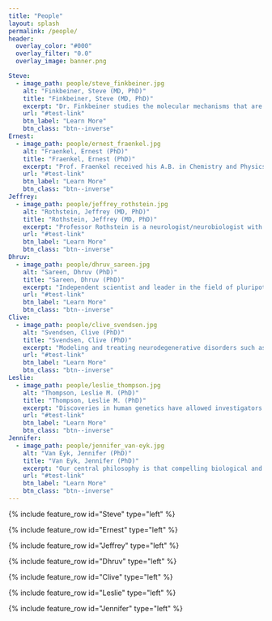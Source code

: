 ```yaml
---
title: "People"
layout: splash
permalink: /people/
header:
  overlay_color: "#000"
  overlay_filter: "0.0"
  overlay_image: banner.png

Steve:
  - image_path: people/steve_finkbeiner.jpg
    alt: "Finkbeiner, Steve (MD, PhD)"
    title: "Finkbeiner, Steve (MD, PhD)"
    excerpt: "Dr. Finkbeiner studies the molecular mechanisms that are responsible for learning, memory and neurodegeneration. A better understanding of the mechanisms that control memory formation in neurons will yield crucial insights into the development and progression of neurodegenerative diseases    - and the memory disorders that often characterize them."
    url: "#test-link"
    btn_label: "Learn More"
    btn_class: "btn--inverse"
Ernest:
  - image_path: people/ernest_fraenkel.jpg
    alt: "Fraenkel, Ernest (PhD)"
    title: "Fraenkel, Ernest (PhD)"
    excerpt: "Prof. Fraenkel received his A.B. in Chemistry and Physics from Harvard College and his Ph.D. in Biology at the laboratory of Professor Carl Pabo at MIT. He continued his post-doctoral research as a fellow at the laboratory of Professor Stephen Harrison at Harvard University. He was a Whitehead Fellow and a Pfizer Computational Biology Fellow at the Whitehead Institute. Prof. Fraenkel joined the MIT Department of Biological Engineering in 2006."
    url: "#test-link"
    btn_label: "Learn More"
    btn_class: "btn--inverse"
Jeffrey:
  - image_path: people/jeffrey_rothstein.jpg
    alt: "Rothstein, Jeffrey (MD, PhD)"
    title: "Rothstein, Jeffrey (MD, PhD)"
    excerpt: "Professor Rothstein is a neurologist/neurobiologist with a major commitment to investigations of the biology of glutamate transporters and their role in acute and chronic neurodegeneration. A primary focus of his laboratory is understanding the basic regulation of astroglial and neuronal glutamate transporters, and how dysregulation of these proteins- or their associated regulatory proteins, could contribute to neurological disorders such as amyotrophic lateral sclerosis, spinocerebellar ataxia and other neurodegenerative conditions."
    url: "#test-link"
    btn_label: "Learn More"
    btn_class: "btn--inverse"
Dhruv:
  - image_path: people/dhruv_sareen.jpg
    alt: "Sareen, Dhruv (PhD)"
    title: "Sareen, Dhruv (PhD)"
    excerpt: "Independent scientist and leader in the field of pluripotent and neural system cell research. Developed and probed disease mechanisms in human iPSC-based disease models of SMA and ALS. Generated neuronal differentiation protocols from iPSCs amenable for disease modeling, high-throughput screening and regenerative medicine. Established the CSMC iPS cell Core housing one of the largest non-integrating iPS cell line repository from patients with multitude of diseases."
    url: "#test-link"
    btn_label: "Learn More"
    btn_class: "btn--inverse"
Clive:
  - image_path: people/clive_svendsen.jpg
    alt: "Svendsen, Clive (PhD)"
    title: "Svendsen, Clive (PhD)"
    excerpt: "Modeling and treating neurodegenerative disorders such as amyotrophic lateral sclerosis (ALS or Lou Gehrig's disease) and Parkinson's disease using a combination of stem cells and powerful growth factors."
    url: "#test-link"
    btn_label: "Learn More"
    btn_class: "btn--inverse"
Leslie:
  - image_path: people/leslie_thompson.jpg
    alt: "Thompson, Leslie M. (PhD)"
    title: "Thompson, Leslie M. (PhD)"
    excerpt: "Discoveries in human genetics have allowed investigators to make significant progress in understanding the underlying cellular mechanisms that are disrupted by these mutations and to develop rational therapeutics. The research in the Thompson lab has focused on understanding the cellular and transcriptomic signatures underlying neurodegenerative disease perturbations to identify and validate novel therapeutic targets for treatment of these diseases."
    url: "#test-link"
    btn_label: "Learn More"
    btn_class: "btn--inverse"
Jennifer:
  - image_path: people/jennifer_van-eyk.jpg
    alt: "Van Eyk, Jennifer (PhD)"
    title: "Van Eyk, Jennifer (PhD)"
    excerpt: "Our central philosophy is that compelling biological and clinical questions drive innovation through development, optimization and adaption of proteomic technologies, functional analysis, and large-scale data handling. Our primary research focuses i) on understanding the molecular mechanism underlying acute and chronic disease and treatment therapies and ii) in the development of clinically robust circulating biomarkers including detailed exosome constituents. My laboratory is well known for their analytes and process control and rigor."
    url: "#test-link"
    btn_label: "Learn More"
    btn_class: "btn--inverse"
---
```


{% include feature_row id="Steve" type="left" %}

{% include feature_row id="Ernest" type="left" %}

{% include feature_row id="Jeffrey" type="left" %}

{% include feature_row id="Dhruv" type="left" %}

{% include feature_row id="Clive" type="left" %}

{% include feature_row id="Leslie" type="left" %}

{% include feature_row id="Jennifer" type="left" %}

